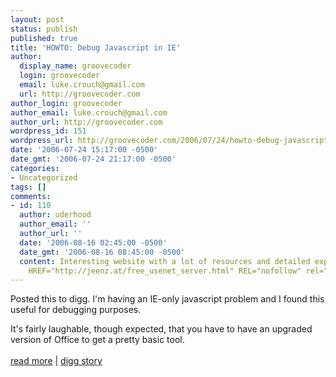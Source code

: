 ```yaml
---
layout: post
status: publish
published: true
title: 'HOWTO: Debug Javascript in IE'
author:
  display_name: groovecoder
  login: groovecoder
  email: luke.crouch@gmail.com
  url: http://groovecoder.com
author_login: groovecoder
author_email: luke.crouch@gmail.com
author_url: http://groovecoder.com
wordpress_id: 151
wordpress_url: http://groovecoder.com/2006/07/24/howto-debug-javascript-in-ie/
date: '2006-07-24 15:17:00 -0500'
date_gmt: '2006-07-24 21:17:00 -0500'
categories:
- Uncategorized
tags: []
comments:
- id: 110
  author: uderhood
  author_email: ''
  author_url: ''
  date: '2006-08-16 02:45:00 -0500'
  date_gmt: '2006-08-16 08:45:00 -0500'
  content: Interesting website with a lot of resources and detailed explanations.<br/><a
    HREF="http://jeenz.at/free_usenet_server.html" REL="nofollow" rel="nofollow">&raquo;</a>
---
```

<p>Posted this to digg. I'm having an IE-only javascript problem and I found this useful for debugging purposes.</p>
<p>It's fairly laughable, though expected, that you have to have an upgraded version of Office to get a pretty basic tool.<br/><br/><a href="http://www.jonathanboutelle.com/mt/archives/2006/01/howto_debug_jav.html">read more</a>&nbsp;|&nbsp;<a href="http://digg.com/programming/HOWTO_Debug_Javascript_in_IE">digg story</a></p>
